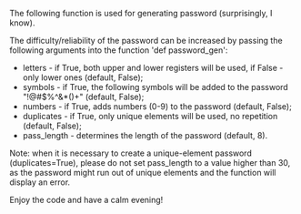 The following function is used for generating password (surprisingly, I know).

The difficulty/reliability of the password can be increased by passing the following arguments into the function 'def password_gen':
- letters - if True, both upper and lower registers will be used, if False - only lower ones (default, False);
- symbols - if True, the following symbols will be added to the password "!@#$%^&*()+" (default, False);
- numbers - if True, adds numbers (0-9) to the password (default, False);
- duplicates - if True, only unique elements will be used, no repetition (default, False);
- pass_length - determines the length of the password (default, 8).

Note: when it is necessary to create a unique-element password (duplicates=True), please do not set pass_length to a value higher than 30, as the password might run out of unique elements and the function will display an error.

Enjoy the code and have a calm evening!